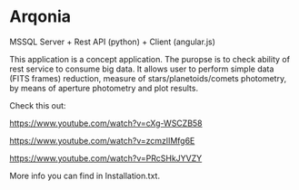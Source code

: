# Arqonia
MSSQL Server + Rest API (python) + Client (angular.js)

This application is a concept application. The puropse is to check ability of rest service to consume big data. It allows user to perform simple data (FITS frames) reduction, measure of stars/planetoids/comets photometry, by means of aperture photometry and plot results.
    
Check this out:

https://www.youtube.com/watch?v=cXg-WSCZB58

https://www.youtube.com/watch?v=zcmzlIMfg6E

https://www.youtube.com/watch?v=PRcSHkJYVZY
  
  
More info you can find in Installation.txt.


